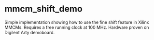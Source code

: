 # mmcm_shift_demo

Simple implementation showing how to use the fine shift feature in Xilinx MMCMs. Requires a free running clock at 100 MHz.
Hardware proven on Digilent Arty demoboard.
